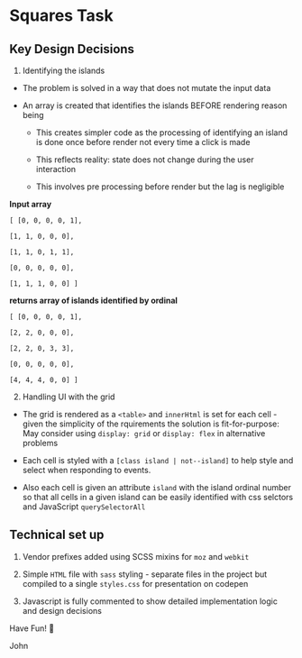 # Squares Task

## Key Design Decisions

1. Identifying the islands

- The problem is solved in a way that does not mutate the input data

- An array is created that identifies the islands BEFORE rendering reason being

  - This creates simpler code as the processing of identifying an island is done once before render not every time a click is made

  - This reflects reality: state does not change during the user interaction

  - This involves pre processing before render but the lag is negligible

**Input array**

`[ [0, 0, 0, 0, 1],`

`[1, 1, 0, 0, 0],`

`[1, 1, 0, 1, 1],`

`[0, 0, 0, 0, 0],`

`[1, 1, 1, 0, 0] ]`

**returns array of islands identified by ordinal**

`[ [0, 0, 0, 0, 1],`

`[2, 2, 0, 0, 0],`

`[2, 2, 0, 3, 3],`

`[0, 0, 0, 0, 0],`

`[4, 4, 4, 0, 0] ]`

2. Handling UI with the grid

- The grid is rendered as a `<table>` and `innerHtml` is set for each cell - given the simplicity of the rquirements the solution is fit-for-purpose: May consider using `display: grid` or `display: flex` in alternative problems

- Each cell is styled with a `[class island | not--island]` to help style and select when responding to events.

- Also each cell is given an attribute `island` with the island ordinal number so that all cells in a given island can be easily identified with css selctors and JavaScript `querySelectorAll`

## Technical set up

1. Vendor prefixes added using SCSS mixins for `moz` and `webkit`

2. Simple `HTML` file with `sass` styling - separate files in the project but compiled to a single `styles.css` for presentation on codepen

3. Javascript is fully commented to show detailed implementation logic and design decisions

Have Fun! :clown_face:

John
